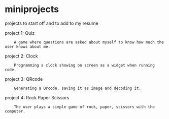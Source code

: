 # miniprojects
projects to start off and to add to my resume

project 1: Quiz
        
        A game where questions are asked about myself to know how much the user knows about me.
project 2: Clock

        Programming a clock showing on screen as a widget when running code.
        
project 3: QRcode

        Generating a Qrcode, saving it as image and decoding it.
project 4: Rock Paper Scissors

        The user plays a simple game of rock, paper, scissors with the computer.

